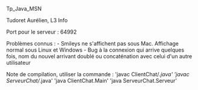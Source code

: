 Tp_Java_MSN

Tudoret Aurélien, L3 Info

Port pour le serveur : 64992

Problèmes connus :
    - Smileys ne s'affichent pas sous Mac. Affichage normal sous Linux et Windows
    - Bug à la connexion qui arrive quelques fois, nom du nouvel arrivant doublé ou concaténation avec celui d'un autre utilisateur

Note de compilation, utiliser la commande :
'javac ClientChat/*.java'
'javac ServeurChat/*.java'
'java ClientChat.Main'
'java ServeurChat.Serveur'